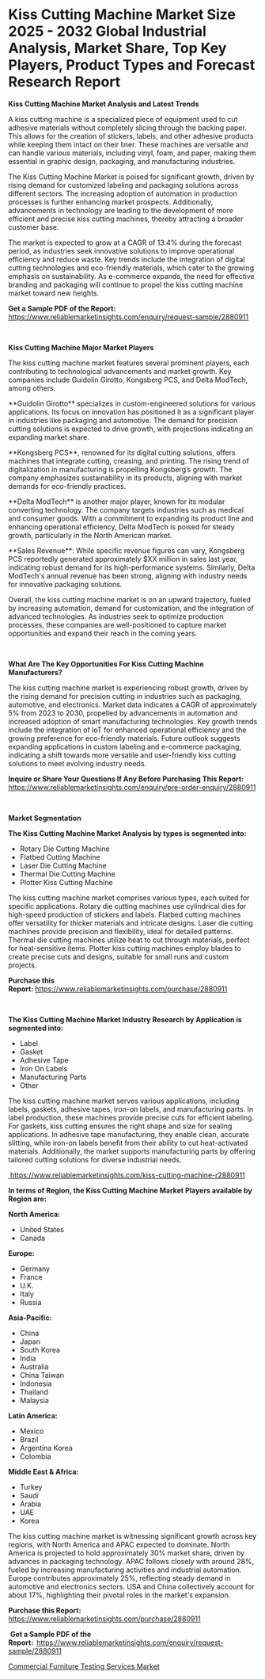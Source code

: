 <p><h1>Kiss Cutting Machine Market Size 2025 - 2032 Global Industrial Analysis, Market Share, Top Key Players, Product Types and Forecast Research Report</h1></p><p><strong>Kiss Cutting Machine Market Analysis and Latest Trends</strong></p>
<p><p>A kiss cutting machine is a specialized piece of equipment used to cut adhesive materials without completely slicing through the backing paper. This allows for the creation of stickers, labels, and other adhesive products while keeping them intact on their liner. These machines are versatile and can handle various materials, including vinyl, foam, and paper, making them essential in graphic design, packaging, and manufacturing industries.</p><p>The Kiss Cutting Machine Market is poised for significant growth, driven by rising demand for customized labeling and packaging solutions across different sectors. The increasing adoption of automation in production processes is further enhancing market prospects. Additionally, advancements in technology are leading to the development of more efficient and precise kiss cutting machines, thereby attracting a broader customer base.</p><p>The market is expected to grow at a CAGR of 13.4% during the forecast period, as industries seek innovative solutions to improve operational efficiency and reduce waste. Key trends include the integration of digital cutting technologies and eco-friendly materials, which cater to the growing emphasis on sustainability. As e-commerce expands, the need for effective branding and packaging will continue to propel the kiss cutting machine market toward new heights.</p></p>
<p><strong>Get a Sample PDF of the Report:&nbsp;</strong> <a href="https://www.reliablemarketinsights.com/enquiry/request-sample/2880911?utm_campaign=2179&utm_medium=2&utm_source=Github&utm_content=ia&utm_term=12032025&utm_id=kiss-cutting-machine">https://www.reliablemarketinsights.com/enquiry/request-sample/2880911</a></p>
<p>&nbsp;</p>
<p><strong>Kiss Cutting Machine Major Market Players</strong></p>
<p><p>The kiss cutting machine market features several prominent players, each contributing to technological advancements and market growth. Key companies include Guidolin Girotto, Kongsberg PCS, and Delta ModTech, among others.</p><p>**Guidolin Girotto** specializes in custom-engineered solutions for various applications. Its focus on innovation has positioned it as a significant player in industries like packaging and automotive. The demand for precision cutting solutions is expected to drive growth, with projections indicating an expanding market share.</p><p>**Kongsberg PCS**, renowned for its digital cutting solutions, offers machines that integrate cutting, creasing, and printing. The rising trend of digitalization in manufacturing is propelling Kongsberg’s growth. The company emphasizes sustainability in its products, aligning with market demands for eco-friendly practices.</p><p>**Delta ModTech** is another major player, known for its modular converting technology. The company targets industries such as medical and consumer goods. With a commitment to expanding its product line and enhancing operational efficiency, Delta ModTech is poised for steady growth, particularly in the North American market.</p><p>**Sales Revenue**: While specific revenue figures can vary, Kongsberg PCS reportedly generated approximately $XX million in sales last year, indicating robust demand for its high-performance systems. Similarly, Delta ModTech's annual revenue has been strong, aligning with industry needs for innovative packaging solutions.</p><p>Overall, the kiss cutting machine market is on an upward trajectory, fueled by increasing automation, demand for customization, and the integration of advanced technologies. As industries seek to optimize production processes, these companies are well-positioned to capture market opportunities and expand their reach in the coming years.</p></p>
<p>&nbsp;</p>
<p><strong>What Are The Key Opportunities For Kiss Cutting Machine Manufacturers?</strong></p>
<p><p>The kiss cutting machine market is experiencing robust growth, driven by the rising demand for precision cutting in industries such as packaging, automotive, and electronics. Market data indicates a CAGR of approximately 5% from 2023 to 2030, propelled by advancements in automation and increased adoption of smart manufacturing technologies. Key growth trends include the integration of IoT for enhanced operational efficiency and the growing preference for eco-friendly materials. Future outlook suggests expanding applications in custom labeling and e-commerce packaging, indicating a shift towards more versatile and user-friendly kiss cutting solutions to meet evolving industry needs.</p></p>
<p><strong>Inquire or Share Your Questions If Any Before Purchasing This Report:</strong> <a href="https://www.reliablemarketinsights.com/enquiry/pre-order-enquiry/2880911?utm_campaign=2179&utm_medium=2&utm_source=Github&utm_content=ia&utm_term=12032025&utm_id=kiss-cutting-machine">https://www.reliablemarketinsights.com/enquiry/pre-order-enquiry/2880911</a></p>
<p>&nbsp;</p>
<p><strong>Market Segmentation</strong></p>
<p><strong>The Kiss Cutting Machine Market Analysis by types is segmented into:</strong></p>
<p><ul><li>Rotary Die Cutting Machine</li><li>Flatbed Cutting Machine</li><li>Laser Die Cutting Machine</li><li>Thermal Die Cutting Machine</li><li>Plotter Kiss Cutting Machine</li></ul></p>
<p><p>The kiss cutting machine market comprises various types, each suited for specific applications. Rotary die cutting machines use cylindrical dies for high-speed production of stickers and labels. Flatbed cutting machines offer versatility for thicker materials and intricate designs. Laser die cutting machines provide precision and flexibility, ideal for detailed patterns. Thermal die cutting machines utilize heat to cut through materials, perfect for heat-sensitive items. Plotter kiss cutting machines employ blades to create precise cuts and designs, suitable for small runs and custom projects.</p></p>
<p><strong>Purchase this Report:&nbsp;</strong><a href="https://www.reliablemarketinsights.com/purchase/2880911?utm_campaign=2179&utm_medium=2&utm_source=Github&utm_content=ia&utm_term=12032025&utm_id=kiss-cutting-machine">https://www.reliablemarketinsights.com/purchase/2880911</a></p>
<p>&nbsp;</p>
<p><strong>The Kiss Cutting Machine Market Industry Research by Application is segmented into:</strong></p>
<p><ul><li>Label</li><li>Gasket</li><li>Adhesive Tape</li><li>Iron On Labels</li><li>Manufacturing Parts</li><li>Other</li></ul></p>
<p><p>The kiss cutting machine market serves various applications, including labels, gaskets, adhesive tapes, iron-on labels, and manufacturing parts. In label production, these machines provide precise cuts for efficient labeling. For gaskets, kiss cutting ensures the right shape and size for sealing applications. In adhesive tape manufacturing, they enable clean, accurate slitting, while iron-on labels benefit from their ability to cut heat-activated materials. Additionally, the market supports manufacturing parts by offering tailored cutting solutions for diverse industrial needs.</p></p>
<p><a href="https://www.reliablemarketinsights.com/kiss-cutting-machine-r2880911?utm_campaign=2179&utm_medium=2&utm_source=Github&utm_content=ia&utm_term=12032025&utm_id=kiss-cutting-machine">&nbsp;https://www.reliablemarketinsights.com/kiss-cutting-machine-r2880911</a></p>
<p><strong>In terms of Region, the Kiss Cutting Machine Market Players available by Region are:</strong></p>
<p>
    <p> <strong> North America: </strong>
        <ul>
            <li>United States</li>
            <li>Canada</li>
        </ul>
        </p> 
    <p> <strong> Europe: </strong>
        <ul>
            <li>Germany</li>
            <li>France</li>
            <li>U.K.</li>
            <li>Italy</li>
            <li>Russia</li>
        </ul>
        </p> 
    <p> <strong> Asia-Pacific: </strong>
        <ul>
            <li>China</li>
            <li>Japan</li>
            <li>South Korea</li>
            <li>India</li>
            <li>Australia</li>
            <li>China Taiwan</li>
            <li>Indonesia</li>
            <li>Thailand</li>
            <li>Malaysia</li>
        </ul>
        </p> 
    <p> <strong> Latin America: </strong>
        <ul>
            <li>Mexico</li>
            <li>Brazil</li>
            <li>Argentina Korea</li>
            <li>Colombia</li>
        </ul>
        </p> 
    <p> <strong> Middle East & Africa: </strong>
        <ul>
            <li>Turkey</li>
            <li>Saudi</li>
            <li>Arabia</li>
            <li>UAE</li>
            <li>Korea</li>
        </ul>
    </p>
    </p>
<p><p>The kiss cutting machine market is witnessing significant growth across key regions, with North America and APAC expected to dominate. North America is projected to hold approximately 30% market share, driven by advances in packaging technology. APAC follows closely with around 28%, fueled by increasing manufacturing activities and industrial automation. Europe contributes approximately 25%, reflecting steady demand in automotive and electronics sectors. USA and China collectively account for about 17%, highlighting their pivotal roles in the market's expansion.</p></p>
<p><strong>Purchase this Report: </strong><a href="https://www.reliablemarketinsights.com/purchase/2880911?utm_campaign=2179&utm_medium=2&utm_source=Github&utm_content=ia&utm_term=12032025&utm_id=kiss-cutting-machine">https://www.reliablemarketinsights.com/purchase/2880911</a></p>
<p>&nbsp;<strong>Get a Sample PDF of the Report:&nbsp;&nbsp;</strong><a href="https://www.reliablemarketinsights.com/enquiry/request-sample/2880911?utm_campaign=2179&utm_medium=2&utm_source=Github&utm_content=ia&utm_term=12032025&utm_id=kiss-cutting-machine">https://www.reliablemarketinsights.com/enquiry/request-sample/2880911</a></p>
<p><strong></strong></p>
<p><p><a href="https://github.com/gerdabatiskzv9/Market-Research-Report-List-1/blob/main/commercial-furniture-testing-services-market.md?utm_campaign=2179&utm_medium=2&utm_source=Github&utm_content=ia&utm_term=12032025&utm_id=kiss-cutting-machine">Commercial Furniture Testing Services Market</a></p></p>